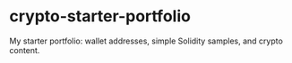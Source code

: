 # crypto-starter-portfolio
My starter portfolio: wallet addresses, simple Solidity samples, and crypto content.
